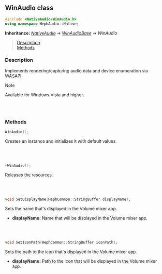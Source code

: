 ## WinAudio class
```c++
#include <NativeAudio/WinAudio.h>
using namespace HephAudio::Native;
```
**Inheritance:** *[NativeAudio](/docs/HephAudio/NativeAudio/NativeAudio.md)* -> *[WinAudioBase](/docs/HephAudio/NativeAudio/WinAudioBase.md)* -> *WinAudio*

> [Description](#description)<br>
[Methods](#methods)<br>

### Description
Implements rendering/capturing audio data and device enumeration via [WASAPI](https://learn.microsoft.com/en-us/windows/win32/coreaudio/wasapi).

> [!NOTE]
> Available for Windows Vista and higher.

<br><br>

### Methods

```c++
WinAudio();
```
Creates an instance and initializes it with default values.
<br><br><br><br>

```c++
~WinAudio();
```
Releases the resources.
<br><br><br><br>

```c++
void SetDisplayName(HephCommon::StringBuffer displayName);
```
Sets the name that's displayed in the Volume mixer app.
- **displayName:** Name that will be displayed in the Volume mixer app.
<br><br><br><br>

```c++
void SetIconPath(HephCommon::StringBuffer iconPath);
```
Sets the path to the icon that's displayed in the Volume mixer app.
- **displayName:** Path to the icon that will be displayed in the Volume mixer app.
<br><br><br><br>
